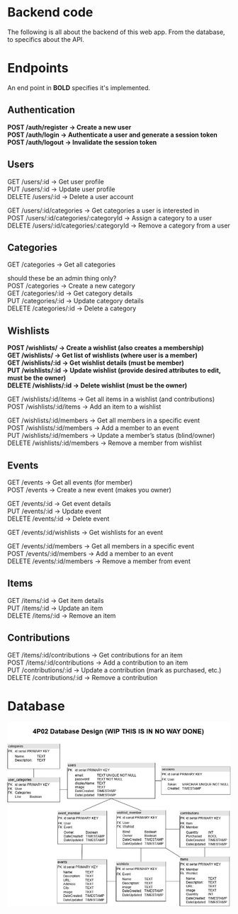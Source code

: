 # Backend code

The following is all about the backend of this web app. From the database, to specifics about the API.

# Endpoints
An end point in **BOLD** specifies it's implemented.

## Authentication
**POST /auth/register → Create a new user  
POST /auth/login → Authenticate a user and generate a session token  
POST /auth/logout → Invalidate the session token**  

## Users
GET /users/:id → Get user profile  
PUT /users/:id → Update user profile  
DELETE /users/:id → Delete a user account  

GET /users/:id/categories → Get categories a user is interested in  
POST /users/:id/categories/:categoryId → Assign a category to a user  
DELETE /users/:id/categories/:categoryId → Remove a category from a user  

## Categories
GET /categories → Get all categories

should these be an admin thing only?  
POST /categories → Create a new category  
GET /categories/:id → Get category details  
PUT /categories/:id → Update category details   
DELETE /categories/:id → Delete a category  

## Wishlists

**POST /wishlists/ → Create a wishlist (also creates a membership)  
GET /wishlists/ → Get list of wishlists (where user is a member)   
GET /wishlists/:id → Get wishlist details (must be member)   
PUT /wishlists/:id → Update wishlist (provide desired attributes to edit, must be the owner)  
DELETE /wishlists/:id → Delete wishlist (must be the owner)**      

GET /wishlists/:id/items → Get all items in a wishlist (and contributions)    
POST /wishlists/:id/items → Add an item to a wishlist  

GET /wishlists/:id/members → Get all members in a specific event   
POST /wishlists/:id/members → Add a member to an event   
PUT /wishlists/:id/members → Update a member’s status (blind/owner)     
DELETE /wishlists/:id/members → Remove a member from wishlist  

##  Events
GET /events → Get all events (for member)   
POST /events → Create a new event (makes you owner)  

GET /events/:id → Get event details  
PUT /events/:id → Update event  
DELETE /events/:id → Delete event

GET /events/:id/wishlists → Get wishlists for an event

GET /events/:id/members → Get all members in a specific event   
POST /events/:id/members → Add a member to an event   
DELETE /events/:id/members → Remove a member from event  


## Items

GET /items/:id → Get item details  
PUT /items/:id → Update an item  
DELETE /items/:id → Remove an item  

## Contributions

GET /items/:id/contributions → Get contributions for an item  
POST /items/:id/contributions → Add a contribution to an item  
PUT /contributions/:id → Update a contribution (mark as purchased, etc.)  
DELETE /contributions/:id → Remove a contribution  

# Database

![Screenshot of database UML.](4P02-Database-UML.png)

